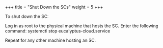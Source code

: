 +++
title = "Shut Down the SCs"
weight = 5
+++

To shut down the SC: 

Log in as root to the physical machine that hosts the SC. Enter the following command: 
    systemctl stop eucalyptus-cloud.service

Repeat for any other machine hosting an SC. 